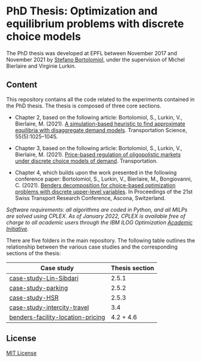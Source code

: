 # PhD Thesis: Optimization and equilibrium problems with discrete choice models

The PhD thesis was developed at EPFL between November 2017 and November 2021 by [Stefano Bortolomiol], under the supervision of Michel Bierlaire and Virginie Lurkin.

## Content

This repository contains all the code related to the experiments contained in the PhD thesis. The thesis is composed of three core sections.

- Chapter 2, based on the following article: Bortolomiol, S., Lurkin, V., Bierlaire, M. (2021). [A simulation-based heuristic to find approximate equilibria with disaggregate demand models]. Transportation Science, 55(5):1025–1045.

- Chapter 3, based on the following article: Bortolomiol, S., Lurkin, V., Bierlaire, M. (2021). [Price-based regulation of oligopolistic markets under discrete choice models of demand]. Transportation.

- Chapter 4, which builds upon the work presented in the following conference paper: Bortolomiol, S., Lurkin, V., Bierlaire, M., Bongiovanni, C. (2021). [Benders decomposition for choice-based optimization problems with discrete upper-level variables]. In Proceedings of the 21st Swiss Transport Research Conference, Ascona, Switzerland.

_Software requirements: all algorithms are coded in Python, and all MILPs are solved using CPLEX. As of January 2022, CPLEX is available free of charge to all academic users through the IBM ILOG Optimization [Academic Initiative]._

There are five folders in the main repository. The following table outlines the relationship between the various case studies and the corresponding sections of the thesis:

| Case study | Thesis section |
| ------ | ------ |
| [case-study-Lin-Sibdari] | 2.5.1 |
| [case-study-parking] | 2.5.2 |
| [case-study-HSR] | 2.5.3 |
| [case-study-intercity-travel] | 3.4 |
| [benders-facility-location-pricing] | 4.2 + 4.6 |


## License

[MIT License]

[//]: # (These are reference links used in the body of this note and get stripped out when the markdown processor does its job. There is no need to format nicely because it shouldn't be seen. See StackOverflow: http://stackoverflow.com/questions/4823468/store-comments-in-markdown-syntax)

   [Stefano Bortolomiol]: <https://www.linkedin.com/in/stefano-bortolomiol/>

   [A simulation-based heuristic to find approximate equilibria with disaggregate demand models]: <https://pubsonline.informs.org/doi/abs/10.1287/trsc.2021.1071>
   [Price-based regulation of oligopolistic markets under discrete choice models of demand]: <https://link.springer.com/article/10.1007/s11116-021-10217-0>
   [Benders decomposition for choice-based optimization problems with discrete upper-level variables]: <http://strc.ch/2021/Bortolomiol_EtAl.pdf>
   
   [Academic Initiative]: <https://content-eu-7.content-cms.com/b73a5759-c6a6-4033-ab6b-d9d4f9a6d65b/dxsites/151914d1-03d2-48fe-97d9-d21166848e65/academic/home>
   
   [case-study-Lin-Sibdari]: <https://github.com/stefanoborto/optimization-equilibrium-dcm/tree/main/case-study-Lin-Sibdari>
   [case-study-parking]: <https://github.com/stefanoborto/optimization-equilibrium-dcm/tree/main/case-study-parking>
   [case-study-HSR]: <https://github.com/stefanoborto/optimization-equilibrium-dcm/tree/main/case-study-HSR>
   [case-study-intercity-travel]: <https://github.com/stefanoborto/optimization-equilibrium-dcm/tree/main/case-study-intercity-travel>
   [benders-facility-location-pricing]: <https://github.com/stefanoborto/optimization-equilibrium-dcm/tree/main/benders-facility-location-pricing>
   
   [MIT License]: <https://opensource.org/licenses/MIT>
  
